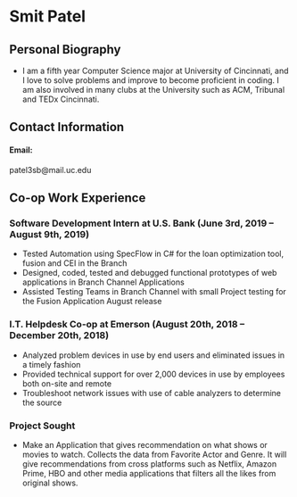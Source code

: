 <h1>Smit Patel</h1>

<h2>Personal Biography</h2>
<ul>
 <li>I am a fifth year Computer Science major at University of Cincinnati, and I love to solve problems and improve to become proficient in coding. I am also involved in many clubs at the University such as ACM, Tribunal and TEDx Cincinnati.</li>
</ul>

<h2>Contact Information</h2>
<h4>Email:</h4>  patel3sb@mail.uc.edu

<h2>Co-op Work Experience</h2>

<h3>Software Development Intern at U.S. Bank (June 3rd, 2019 – August 9th, 2019)</h3>
<ul>
<li>Tested Automation using SpecFlow in C# for the loan optimization tool, fusion and CEI in the Branch</li>
<li>Designed, coded, tested and debugged functional prototypes of web applications in Branch Channel Applications</li>
<li>Assisted Testing Teams in Branch Channel with small Project testing for the Fusion Application August release</li>
</ul>
<h3>I.T. Helpdesk Co-op at Emerson (August 20th, 2018 – December 20th, 2018)</h3>
<ul>
<li>Analyzed problem devices in use by end users and eliminated issues in a timely fashion</li>
<li>Provided technical support for over 2,000 devices in use by employees both on-site and remote</li>
<li>Troubleshoot network issues with use of cable analyzers to determine the source</li>
</ul>
<h3>Project Sought</h3>
<ul>
<li>Make an Application that gives recommendation on what shows or movies to watch. Collects the data from Favorite Actor and Genre. It will give recommendations from cross platforms such as Netflix, Amazon Prime, HBO and other media applications that filters all the likes from original shows.</li>
</ul>
